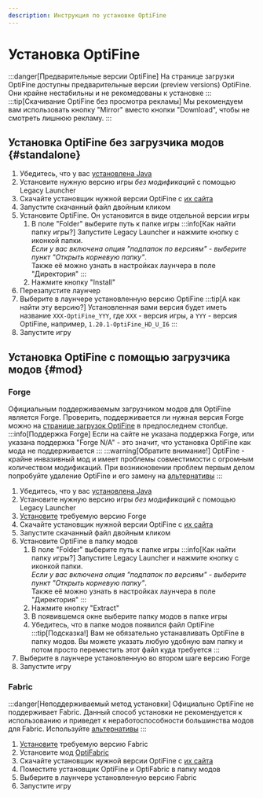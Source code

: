 ```yaml
---
description: Инструкция по установке OptiFine
---
```

# Установка OptiFine
:::danger[Предварительные версии OptiFine]
На странице загрузки OptiFine доступны предварительные версии (preview versions) OptiFine. Они крайне нестабильны и не рекомедованы к установке
:::
:::tip[Скачивание OptiFine без просмотра рекламы]
Мы рекомендуем вам использовать кнопку "Mirror" вместо кнопки "Download", чтобы не смотреть лишнюю рекламу.
:::

## Установка OptiFine без загрузчика модов {#standalone}
1. Убедитесь, что у вас [установлена Java](../faq/java)
2. Установите нужную версию игры *без модификаций* с помощью Legacy Launcher
3. Скачайте установщик нужной версии OptiFine с [их сайта](https://optifine.net/downloads)
4. Запустите скачанный файл двойным кликом
5. Установите OptiFine. Он установится в виде отдельной версии игры
    1. В поле "Folder" выберите путь к папке игры
        :::info[Как найти папку игры?]
        Запустите Legacy Launcher и нажмите кнопку с иконкой папки.  
        *Если у вас включена опция "подпапок по версиям" - выберите пункт "Открыть корневую папку"*.  
        Также её можно узнать в настройках лаунчера в поле "Директория"
        :::
    2. Нажмите кнопку "Install"
5. Перезапустите лаунчер
6. Выберите в лаунчере установленную версию OptiFine
    :::tip[А как найти эту версию?]
    Установленная вами версия будет иметь название `XXX-OptiFine_YYY`, где `XXX` - версия игры, а `YYY` - версия OptiFine, например, `1.20.1-OptiFine_HD_U_I6`
    :::
7. Запустите игру

## Установка OptiFine с помощью загрузчика модов {#mod}
### Forge
Официальным поддерживаемым загрузчиком модов для OptiFine является Forge.
Проверить, поддерживается ли нужная версия Forge можно на [странице загрузок OptiFine](https://optifine.net/downloads) в предпоследнем столбце.
:::info[Поддержка Forge]
Если на сайте не указана поддержка Forge, или указана поддержка "Forge N/A" - это значит, что установка OptiFine как мода не поддерживается
:::
:::warning[Обратите внимание!]
OptiFine - крайне инвазивный мод и имеет проблемы совместимости с огромным количеством модификаций. При возникновении проблем первым делом попробуйте удаление OptiFine и его замену на [альтернативы](../faq/optifine-alternatives)
:::
1. Убедитесь, что у вас [установлена Java](../faq/java)
2. Установите нужную версию игры *без модификаций* с помощью Legacy Launcher
3. [Установите](./forge) требуемую версию Forge
4. Скачайте установщик нужной версии OptiFine с [их сайта](https://optifine.net/downloads)
5. Запустите скачанный файл двойным кликом
6. Установите OptiFine в папку модов
    1. В поле "Folder" выберите путь к папке игры
        :::info[Как найти папку игры?]
        Запустите Legacy Launcher и нажмите кнопку с иконкой папки.  
        *Если у вас включена опция "подпапок по версиям" - выберите пункт "Открыть корневую папку"*.  
        Также её можно узнать в настройках лаунчера в поле "Директория"
        :::
    2. Нажмите кнопку "Extract"
    3. В появившемся окне выберите папку модов в папке игры
    4. Убедитесь, что в папке модов появился файл OptiFine
        :::tip[Подсказка!]
        Вам не обязательно устанавливать OptiFine в папку модов. Вы можете указать любую удобную вам папку и потом просто переместить этот файл куда требуется
        :::
7. Выберите в лаунчере установленную во втором шаге версию Forge
8. Запустите игру

### Fabric
:::danger[Неподдерживаемый метод установки]
Официально OptiFine не поддерживает Fabric. Данный способ установки не рекомендуется к использованию и приведет к неработоспособности большинства модов для Fabric. Используйте [альтернативы](../faq/optifine-alternatives)
:::
1.  [Установите](./fabric) требуемую версию Fabric
2. Установите мод [OptiFabric](https://www.curseforge.com/minecraft/mc-mods/optifabric)
3. Скачайте установщик нужной версии OptiFine с [их сайта](https://optifine.net/downloads)
4. Поместите установщик OptiFine и OptiFabric в папку модов
5. Выберите в лаунчере установленную версию Fabric
6. Запустите игру